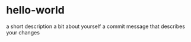 # hello-world
a short description
a bit about yourself
a commit message that describes your changes
